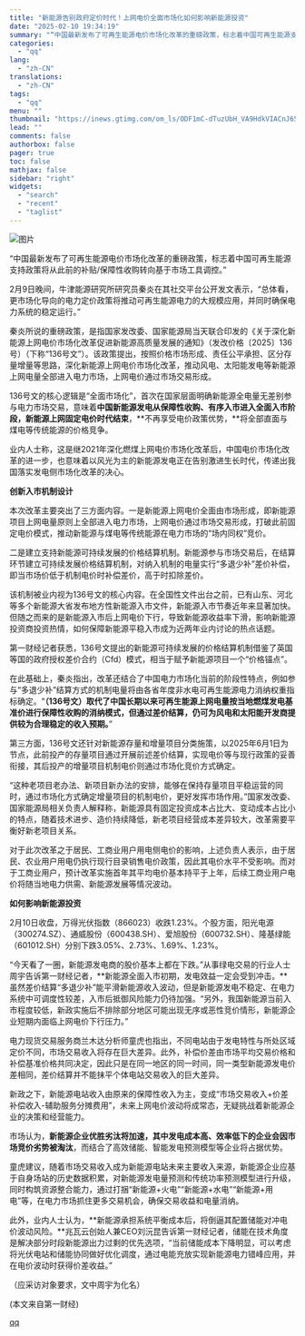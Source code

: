 ```yaml
---
title: "新能源告别政府定价时代！上网电价全面市场化如何影响新能源投资"
date: "2025-02-10 19:34:19"
summary: "“中国最新发布了可再生能源电价市场化改革的重磅政策，标志着中国可再生能源支持政策将从此前的补贴/保障..."
categories:
  - "qq"
lang:
  - "zh-CN"
translations:
  - "zh-CN"
tags:
  - "qq"
menu: ""
thumbnail: "https://inews.gtimg.com/om_ls/ODF1mC-dTuzUbH_VA9HdkVIACnJ65OKJiUDi7nez8fl6oAA_640360/0"
lead: ""
comments: false
authorbox: false
pager: true
toc: false
mathjax: false
sidebar: "right"
widgets:
  - "search"
  - "recent"
  - "taglist"
---
```


![图片](https://inews.gtimg.com/om_bt/O0WUNPwRZ_4DbNdxm0JjXaGEww_d1WTlxpi0kWvD9CFGAAA/641)

“中国最新发布了可再生能源电价市场化改革的重磅政策，标志着中国可再生能源支持政策将从此前的补贴/保障性收购转向基于市场工具调控。”

2月9日晚间，牛津能源研究所研究员秦炎在其社交平台公开发文表示，“总体看，更市场化导向的电力定价政策将推动可再生能源电力的大规模应用，并同时确保电力系统的稳定运行。”

秦炎所说的重磅政策，是指国家发改委、国家能源局当天联合印发的《关于深化新能源上网电价市场化改革促进新能源高质量发展的通知》（发改价格〔2025〕136号）（下称“136号文”）。该政策提出，按照价格市场形成、责任公平承担、区分存量增量等思路，深化新能源上网电价市场化改革，推动风电、太阳能发电等新能源上网电量全部进入电力市场，上网电价通过市场交易形成。

136号文的核心逻辑是“全面市场化”，首次在国家层面明确新能源全电量无差别参与电力市场交易，意味着**中国新能源发电从保障性收购、有序入市进入全面入市阶段，新能源上网固定电价时代结束**，**不再享受电价政策优势，**将全部直面与煤电等传统能源的价格竞争。

业内人士称，这是继2021年深化燃煤上网电价市场化改革后，中国电价市场化改革的进一步，也意味着以风光为主的新能源发电正在告别激进生长时代，传递出我国落实发电侧市场化改革的决心。

**创新入市机制设计**

本次改革主要突出了三方面内容。一是新能源上网电价全面由市场形成，即新能源项目上网电量原则上全部进入电力市场，上网电价通过市场交易形成，打破此前固定电价模式，推动新能源与煤电等传统能源在电力市场的“场内同权”竞价。

二是建立支持新能源可持续发展的价格结算机制。新能源参与市场交易后，在结算环节建立可持续发展价格结算机制，对纳入机制的电量实行“多退少补”差价补偿，即当市场价低于机制电价时补偿差价，高于时扣除差价。

该机制被业内视为136号文的核心内容。在全国性文件出台之前，已有山东、河北等多个新能源大省发布地方性新能源入市文件，新能源入市节奏近年来显著加快。但随之而来的是新能源入市后上网电价下行，导致新能源收益率下滑，影响新能源投资商投资热情，如何保障新能源平稳入市成为近两年业内讨论的热点话题。

第一财经记者获悉，136号文提出的新能源可持续发展的价格结算机制借鉴了英国等国的政府授权差价合约（Cfd）模式，相当于赋予新能源项目一个“价格锚点”。

在此基础上，秦炎指出，改革还结合了中国电力市场化当前的阶段性特点，例如参与“多退少补”结算方式的机制电量将由各省年度非水电可再生能源电力消纳权重指标确定。“**（136号文）取代了中国长期以来可再生能源上网电量按当地燃煤发电基准价进行保障性收购的消纳模式，但通过差价结算，仍可为风电和太阳能开发商提供较为合理稳定的收入预期。**”

第三方面，136号文还针对新能源存量和增量项目分类施策，以2025年6月1日为节点，此前投产的存量项目通过开展前述差价结算，实现电价等与现行政策的妥善衔接，其后投产的增量项目机制电价则通过市场化竞价方式确定。

“这种老项目老办法、新项目新办法的安排，能够在保持存量项目平稳运营的同时，通过市场化方式确定增量项目的机制电价，更好发挥市场作用。”国家发改委、国家能源局相关负责人解释称，新能源具有固定投资成本占比大、变动成本占比小的特点，随着技术进步、造价持续降低，新老项目经营成本差异较大，改革需要平衡好新老项目关系。

对于此次改革之于居民、工商业用户用电侧电价的影响，上述负责人表示，由于居民、农业用户用电仍执行现行目录销售电价政策，因此其电价水平不受影响。而对于工商业用户，预计改革实施首年其平均电价基本持平于上年，后续工商业用户电价将随当地电力供需、新能源发展等情况波动。

**如何影响新能源投资**

2月10日收盘，万得光伏指数（866023）收跌1.23%。个股方面，阳光电源（300274.SZ）、通威股份（600438.SH）、爱旭股份（600732.SH）、隆基绿能（601012.SH）分别下跌3.05%、2.73%、1.69%、1.23%。

“今天看了一圈，新能源发电商的股价基本上都在下跌。”从事绿电交易的行业人士周宇告诉第一财经记者，**新能源全面入市初期，发电效益一定会受到冲击。**虽然差价结算“多退少补”能平滑新能源收入波动，但是新能源发电不稳定、在电力系统中可调度性较差，入市后抵御风险能力仍待加强。“另外，我国新能源当前入市程度较低，新政实施后不排除部分地区可能出现无序或恶性竞价情形，新能源企业短期内面临上网电价下行压力。”

电力现货交易服务商兰木达分析师童虎也指出，不同电站由于发电特性与所处区域定价不同，市场交易收入将存在巨大差异。此外，补偿价差由市场平均交易价格和补偿基准价格共同决定，因此只是在同一地区的同一时间，同一类型新能源发电价差相同，差价结算并不能抹平个体电站交易收入的巨大差异。

新政之下，新能源电站收入由原来的保障性收入为主，变成“市场交易收入+价差补偿收入-辅助服务分摊费用”，未来上网电价波动将成常态，无疑挑战着新能源企业的决策和经营能力。

市场认为，**新能源企业优胜劣汰将加速，其中发电成本高、效率低下的企业会因市场竞价劣势被淘汰**，而结合了高效储能、智能发电预测模型等企业将占据优势。

童虎建议，随着市场交易收入成为新能源电站未来主要收入来源，新能源企业应基于自身场站的历史数据积累，对新能源发电量预测和传统功率预测模型进行升级，同时构筑资源整合能力，通过打捆“新能源+火电”“新能源+水电”“新能源+用电”等，在电力市场抓住更多交易机会，确保交易收益和电量消纳。

此外，业内人士认为，**新能源承担系统平衡成本后，将倒逼其配置储能对冲电价波动风险。**兆瓦云创始人兼CEO刘沅昆告诉第一财经记者，储能在技术角度是解决部分时段新能源出力过剩的优先选项，“当前储能成本下降明显，可以考虑将光伏电站和储能协同做好优化调度，通过电能充放实现新能源电力错峰应用，并在电价波动时获得价差收益。”

（应采访对象要求，文中周宇为化名）

(本文来自第一财经)

[qq](https://new.qq.com/rain/a/20250210A07NX000)
